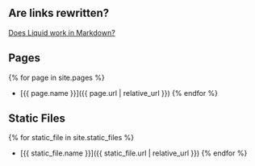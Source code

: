 ## Are links rewritten?

[Does Liquid work in Markdown?](liquid-in-markdown.md)

## Pages

{% for page in site.pages %}
* [{{ page.name }}]({{ page.url | relative_url }})
{% endfor %}

## Static Files

{% for static_file in site.static_files %}
* [{{ static_file.name }}]({{ static_file.url | relative_url }})
{% endfor %}
